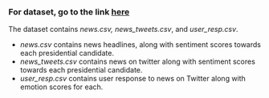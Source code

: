 ### For dataset, go to the link [here](https://drive.google.com/drive/folders/1ZejuZrL7Z5ADC_wA2igFwjqo9rgsx7Xa?usp=sharing)

The dataset contains *news.csv, news\_tweets.csv*, and *user\_resp.csv*.
- *news.csv* contains news headlines, along with sentiment scores towards each presidential candidate.
- *news\_tweets.csv* contains news on twitter along with sentiment scores towards each presidential candidate.
- *user\_resp.csv* contains user response to news on Twitter along with emotion scores for each. 
